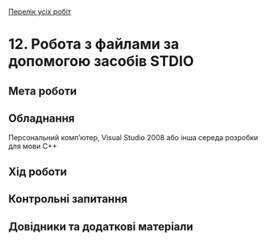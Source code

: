 [Перелік усіх робіт](README.md)

# 12. Робота з файлами за допомогою засобів STDIO

## Мета роботи 



## Обладнання

Персональний комп’ютер, Visual Studio 2008 або інша середа розробки для мови C++

## Хід роботи

## Контрольні запитання

## Довідники та додаткові матеріали
